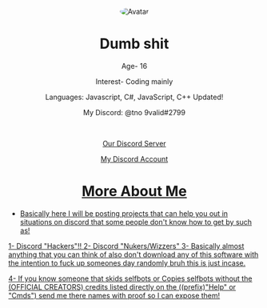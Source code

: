 <p align="center">
<a>
<img src="https://cdn.discordapp.com/attachments/736070992341762199/748817250571649074/image3.gif" alt="Avatar" style="border-radius: 50%;">
</a>

</p>
<div class="display">
<h1 style="text-align: center;" align="center"> Dumb shit </h1>
<p style="text-align: center;"align="center">Age- 16<br></p>
<p style="text-align: center;"align="center">Interest- Coding mainly<br></p>
<p style="text-align: center;"align="center">Languages: Javascript, C#, JavaScript, C++ Updated!<br></p>
<p style="text-align: center;"align="center">My Discord: @tno 9valid#2799<br></p>
<p style="text-align: center;"align="center"><br></p>


<p align="center">
<a href="https://discord.gg/XrS9cn3"> <p style="text-align: center;"align="center">Our Discord Server<br></p></>
<p align="center">
<a href="https://discord.com/users/465749875737493504"> <p style="text-align: center;"align="center">My Discord Account<br></p></>

    
<p align="center"> 
<h1 style="text-align: center;" align="center"> More About Me</h1>

- Basically here I will be posting projects that can help you out in situations on discord that some people don't know how to get by such as!

1- Discord "Hackers"!!
2- Discord "Nukers/Wizzers"
3- Basically almost anything that you can think of also don't download any of this software with the intention to fuck up someones day randomly bruh
  this is just incase.
  
4- If you know someone that skids selfbots or Copies selfbots without the (OFFICIAL CREATORS) credits listed directly on the ((prefix)"Help" or "Cmds")
   send me there names with proof so I can expose them!
  
